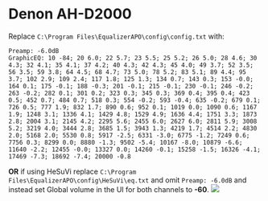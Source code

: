 # Denon AH-D2000
Replace `C:\Program Files\EqualizerAPO\config\config.txt` with:
```
Preamp: -6.0dB
GraphicEQ: 10 -84; 20 6.0; 22 5.7; 23 5.5; 25 5.2; 26 5.0; 28 4.6; 30 4.3; 32 4.1; 35 4.1; 37 4.2; 40 4.3; 42 4.3; 45 4.0; 49 3.7; 52 3.5; 56 3.5; 59 3.8; 64 4.5; 68 4.7; 73 5.0; 78 5.2; 83 5.1; 89 4.4; 95 3.7; 102 2.9; 109 2.4; 117 1.8; 125 1.3; 134 0.7; 143 0.3; 153 -0.0; 164 0.1; 175 -0.1; 188 -0.3; 201 -0.1; 215 -0.1; 230 -0.1; 246 -0.2; 263 -0.2; 282 0.1; 301 0.2; 323 0.3; 345 0.3; 369 0.4; 395 0.4; 423 0.5; 452 0.7; 484 0.7; 518 0.3; 554 -0.2; 593 -0.4; 635 -0.2; 679 0.1; 726 0.5; 777 1.9; 832 1.7; 890 0.6; 952 0.1; 1019 0.0; 1090 0.6; 1167 1.9; 1248 3.1; 1336 4.1; 1429 4.8; 1529 4.9; 1636 4.4; 1751 3.3; 1873 2.8; 2004 3.1; 2145 4.2; 2295 5.6; 2455 6.0; 2627 6.0; 2811 5.9; 3008 5.2; 3219 4.0; 3444 2.8; 3685 1.5; 3943 1.3; 4219 1.7; 4514 2.2; 4830 2.0; 5168 2.0; 5530 0.8; 5917 -2.5; 6331 -3.0; 6775 -1.2; 7249 0.6; 7756 0.3; 8299 0.0; 8880 -1.3; 9502 -5.4; 10167 -8.0; 10879 -6.6; 11640 -2.2; 12455 -0.0; 13327 0.0; 14260 -0.1; 15258 -1.5; 16326 -4.1; 17469 -7.3; 18692 -7.4; 20000 -0.8
```
**OR** if using HeSuVi replace `C:\Program Files\EqualizerAPO\config\HeSuVi\eq.txt` and omit `Preamp: -6.0dB` and instead set Global volume in the UI for both channels to **-60**.
![](https://raw.githubusercontent.com/jaakkopasanen/AutoEq/master/results/Sonoma%20Model%20One/headphoncecom/onear/Denon%20AH-D2000/Denon%20AH-D2000.png)